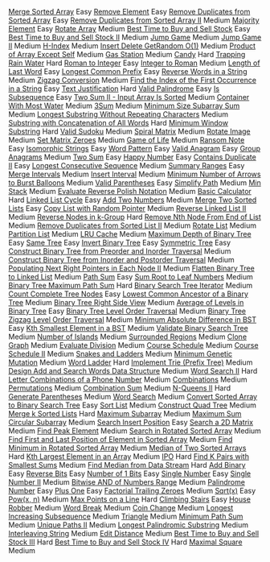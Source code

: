 [Merge Sorted Array](https://leetcode.com/problems/merge-sorted-array/editorial/?envType=study-plan-v2&envId=top-interview-150) Easy
[Remove Element](https://leetcode.com/problems/remove-element/editorial/?envType=study-plan-v2&envId=top-interview-150) Easy
[Remove Duplicates from Sorted Array](https://leetcode.com/problems/remove-duplicates-from-sorted-array/editorial/?envType=study-plan-v2&envId=top-interview-150) Easy
[Remove Duplicates from Sorted Array II](https://leetcode.com/problems/remove-duplicates-from-sorted-array-ii/editorial/?envType=study-plan-v2&envId=top-interview-150) Medium
[Majority Element](https://leetcode.com/problems/majority-element/editorial/?envType=study-plan-v2&envId=top-interview-150) Easy
[Rotate Array](https://leetcode.com/problems/rotate-array/editorial/?envType=study-plan-v2&envId=top-interview-150) Medium
[Best Time to Buy and Sell Stock](https://leetcode.com/problems/best-time-to-buy-and-sell-stock/editorial/?envType=study-plan-v2&envId=top-interview-150) Easy
[Best Time to Buy and Sell Stock II](https://leetcode.com/problems/best-time-to-buy-and-sell-stock-ii/editorial/?envType=study-plan-v2&envId=top-interview-150) Medium
[Jump Game](https://leetcode.com/problems/jump-game/editorial/?envType=study-plan-v2&envId=top-interview-150) Medium
[Jump Game II](https://leetcode.com/problems/jump-game-ii/editorial/?envType=study-plan-v2&envId=top-interview-150) Medium
[H-Index](https://leetcode.com/problems/h-index/editorial/?envType=study-plan-v2&envId=top-interview-150) Medium
[Insert Delete GetRandom O(1)](https://leetcode.com/problems/insert-delete-getrandom-o1/editorial/?envType=study-plan-v2&envId=top-interview-150) Medium
[Product of Array Except Self](https://leetcode.com/problems/product-of-array-except-self/editorial/?envType=study-plan-v2&envId=top-interview-150) Medium
[Gas Station](https://leetcode.com/problems/gas-station/editorial/?envType=study-plan-v2&envId=top-interview-150) Medium
[Candy](https://leetcode.com/problems/candy/editorial/?envType=study-plan-v2&envId=top-interview-150) Hard
[Trapping Rain Water](https://leetcode.com/problems/trapping-rain-water/editorial/?envType=study-plan-v2&envId=top-interview-150) Hard
[Roman to Integer](https://leetcode.com/problems/roman-to-integer/editorial/?envType=study-plan-v2&envId=top-interview-150) Easy
[Integer to Roman](https://leetcode.com/problems/integer-to-roman/editorial/?envType=study-plan-v2&envId=top-interview-150) Medium
[Length of Last Word](https://leetcode.com/problems/length-of-last-word/editorial/?envType=study-plan-v2&envId=top-interview-150) Easy
[Longest Common Prefix](https://leetcode.com/problems/longest-common-prefix/editorial/?envType=study-plan-v2&envId=top-interview-150) Easy
[Reverse Words in a String](https://leetcode.com/problems/reverse-words-in-a-string/editorial/?envType=study-plan-v2&envId=top-interview-150) Medium
[Zigzag Conversion](https://leetcode.com/problems/zigzag-conversion/editorial/?envType=study-plan-v2&envId=top-interview-150) Medium
[Find the Index of the First Occurrence in a String](https://leetcode.com/problems/find-the-index-of-the-first-occurrence-in-a-string/editorial/?envType=study-plan-v2&envId=top-interview-150) Easy
[Text Justification](https://leetcode.com/problems/text-justification/editorial/?envType=study-plan-v2&envId=top-interview-150) Hard
[Valid Palindrome](https://leetcode.com/problems/valid-palindrome/editorial/?envType=study-plan-v2&envId=top-interview-150) Easy
[Is Subsequence](https://leetcode.com/problems/is-subsequence/editorial/?envType=study-plan-v2&envId=top-interview-150) Easy
[Two Sum II - Input Array Is Sorted](https://leetcode.com/problems/two-sum-ii-input-array-is-sorted/editorial/?envType=study-plan-v2&envId=top-interview-150) Medium
[Container With Most Water](https://leetcode.com/problems/container-with-most-water/editorial/?envType=study-plan-v2&envId=top-interview-150) Medium
[3Sum](https://leetcode.com/problems/3sum/editorial/?envType=study-plan-v2&envId=top-interview-150) Medium
[Minimum Size Subarray Sum](https://leetcode.com/problems/minimum-size-subarray-sum/editorial/?envType=study-plan-v2&envId=top-interview-150) Medium
[Longest Substring Without Repeating Characters](https://leetcode.com/problems/longest-substring-without-repeating-characters/editorial/?envType=study-plan-v2&envId=top-interview-150) Medium
[Substring with Concatenation of All Words](https://leetcode.com/problems/substring-with-concatenation-of-all-words/editorial/?envType=study-plan-v2&envId=top-interview-150) Hard
[Minimum Window Substring](https://leetcode.com/problems/minimum-window-substring/editorial/?envType=study-plan-v2&envId=top-interview-150) Hard
[Valid Sudoku](https://leetcode.com/problems/valid-sudoku/editorial/?envType=study-plan-v2&envId=top-interview-150) Medium
[Spiral Matrix](https://leetcode.com/problems/spiral-matrix/editorial/?envType=study-plan-v2&envId=top-interview-150) Medium
[Rotate Image](https://leetcode.com/problems/rotate-image/editorial/?envType=study-plan-v2&envId=top-interview-150) Medium
[Set Matrix Zeroes](https://leetcode.com/problems/set-matrix-zeroes/editorial/?envType=study-plan-v2&envId=top-interview-150) Medium
[Game of Life](https://leetcode.com/problems/game-of-life/editorial/?envType=study-plan-v2&envId=top-interview-150) Medium
[Ransom Note](https://leetcode.com/problems/ransom-note/editorial/?envType=study-plan-v2&envId=top-interview-150) Easy
[Isomorphic Strings](https://leetcode.com/problems/isomorphic-strings/editorial/?envType=study-plan-v2&envId=top-interview-150) Easy
[Word Pattern](https://leetcode.com/problems/word-pattern/editorial/?envType=study-plan-v2&envId=top-interview-150) Easy
[Valid Anagram](https://leetcode.com/problems/valid-anagram/editorial/?envType=study-plan-v2&envId=top-interview-150) Easy
[Group Anagrams](https://leetcode.com/problems/group-anagrams/editorial/?envType=study-plan-v2&envId=top-interview-150) Medium
[Two Sum](https://leetcode.com/problems/two-sum/editorial/?envType=study-plan-v2&envId=top-interview-150) Easy
[Happy Number](https://leetcode.com/problems/happy-number/editorial/?envType=study-plan-v2&envId=top-interview-150) Easy
[Contains Duplicate II](https://leetcode.com/problems/contains-duplicate-ii/editorial/?envType=study-plan-v2&envId=top-interview-150) Easy
[Longest Consecutive Sequence](https://leetcode.com/problems/longest-consecutive-sequence/editorial/?envType=study-plan-v2&envId=top-interview-150) Medium
[Summary Ranges](https://leetcode.com/problems/summary-ranges/editorial/?envType=study-plan-v2&envId=top-interview-150) Easy
[Merge Intervals](https://leetcode.com/problems/merge-intervals/editorial/?envType=study-plan-v2&envId=top-interview-150) Medium
[Insert Interval](https://leetcode.com/problems/insert-interval/editorial/?envType=study-plan-v2&envId=top-interview-150) Medium
[Minimum Number of Arrows to Burst Balloons](https://leetcode.com/problems/minimum-number-of-arrows-to-burst-balloons/editorial/?envType=study-plan-v2&envId=top-interview-150) Medium
[Valid Parentheses](https://leetcode.com/problems/valid-parentheses/editorial/?envType=study-plan-v2&envId=top-interview-150) Easy
[Simplify Path](https://leetcode.com/problems/simplify-path/editorial/?envType=study-plan-v2&envId=top-interview-150) Medium
[Min Stack](https://leetcode.com/problems/min-stack/editorial/?envType=study-plan-v2&envId=top-interview-150) Medium
[Evaluate Reverse Polish Notation](https://leetcode.com/problems/evaluate-reverse-polish-notation/editorial/?envType=study-plan-v2&envId=top-interview-150) Medium
[Basic Calculator](https://leetcode.com/problems/basic-calculator/editorial/?envType=study-plan-v2&envId=top-interview-150) Hard
[Linked List Cycle](https://leetcode.com/problems/linked-list-cycle/editorial/?envType=study-plan-v2&envId=top-interview-150) Easy
[Add Two Numbers](https://leetcode.com/problems/add-two-numbers/editorial/?envType=study-plan-v2&envId=top-interview-150) Medium
[Merge Two Sorted Lists](https://leetcode.com/problems/merge-two-sorted-lists/editorial/?envType=study-plan-v2&envId=top-interview-150) Easy
[Copy List with Random Pointer](https://leetcode.com/problems/copy-list-with-random-pointer/editorial/?envType=study-plan-v2&envId=top-interview-150) Medium
[Reverse Linked List II](https://leetcode.com/problems/reverse-linked-list-ii/editorial/?envType=study-plan-v2&envId=top-interview-150) Medium
[Reverse Nodes in k-Group](https://leetcode.com/problems/reverse-nodes-in-k-group/editorial/?envType=study-plan-v2&envId=top-interview-150) Hard
[Remove Nth Node From End of List](https://leetcode.com/problems/remove-nth-node-from-end-of-list/editorial/?envType=study-plan-v2&envId=top-interview-150) Medium
[Remove Duplicates from Sorted List II](https://leetcode.com/problems/remove-duplicates-from-sorted-list-ii/editorial/?envType=study-plan-v2&envId=top-interview-150) Medium
[Rotate List](https://leetcode.com/problems/rotate-list/editorial/?envType=study-plan-v2&envId=top-interview-150) Medium
[Partition List](https://leetcode.com/problems/partition-list/editorial/?envType=study-plan-v2&envId=top-interview-150) Medium
[LRU Cache](https://leetcode.com/problems/lru-cache/editorial/?envType=study-plan-v2&envId=top-interview-150) Medium
[Maximum Depth of Binary Tree](https://leetcode.com/problems/maximum-depth-of-binary-tree/editorial/?envType=study-plan-v2&envId=top-interview-150) Easy
[Same Tree](https://leetcode.com/problems/same-tree/editorial/?envType=study-plan-v2&envId=top-interview-150) Easy
[Invert Binary Tree](https://leetcode.com/problems/invert-binary-tree/editorial/?envType=study-plan-v2&envId=top-interview-150) Easy
[Symmetric Tree](https://leetcode.com/problems/symmetric-tree/editorial/?envType=study-plan-v2&envId=top-interview-150) Easy
[Construct Binary Tree from Preorder and Inorder Traversal](https://leetcode.com/problems/construct-binary-tree-from-preorder-and-inorder-traversal/editorial/?envType=study-plan-v2&envId=top-interview-150) Medium
[Construct Binary Tree from Inorder and Postorder Traversal](https://leetcode.com/problems/construct-binary-tree-from-inorder-and-postorder-traversal/editorial/?envType=study-plan-v2&envId=top-interview-150) Medium
[Populating Next Right Pointers in Each Node II](https://leetcode.com/problems/populating-next-right-pointers-in-each-node-ii/editorial/?envType=study-plan-v2&envId=top-interview-150) Medium
[Flatten Binary Tree to Linked List](https://leetcode.com/problems/flatten-binary-tree-to-linked-list/editorial/?envType=study-plan-v2&envId=top-interview-150) Medium
[Path Sum](https://leetcode.com/problems/path-sum/editorial/?envType=study-plan-v2&envId=top-interview-150) Easy
[Sum Root to Leaf Numbers](https://leetcode.com/problems/sum-root-to-leaf-numbers/editorial/?envType=study-plan-v2&envId=top-interview-150) Medium
[Binary Tree Maximum Path Sum](https://leetcode.com/problems/binary-tree-maximum-path-sum/editorial/?envType=study-plan-v2&envId=top-interview-150) Hard
[Binary Search Tree Iterator](https://leetcode.com/problems/binary-search-tree-iterator/editorial/?envType=study-plan-v2&envId=top-interview-150) Medium
[Count Complete Tree Nodes](https://leetcode.com/problems/count-complete-tree-nodes/editorial/?envType=study-plan-v2&envId=top-interview-150) Easy
[Lowest Common Ancestor of a Binary Tree](https://leetcode.com/problems/lowest-common-ancestor-of-a-binary-tree/editorial/?envType=study-plan-v2&envId=top-interview-150) Medium
[Binary Tree Right Side View](https://leetcode.com/problems/binary-tree-right-side-view/editorial/?envType=study-plan-v2&envId=top-interview-150) Medium
[Average of Levels in Binary Tree](https://leetcode.com/problems/average-of-levels-in-binary-tree/editorial/?envType=study-plan-v2&envId=top-interview-150) Easy
[Binary Tree Level Order Traversal](https://leetcode.com/problems/binary-tree-level-order-traversal/editorial/?envType=study-plan-v2&envId=top-interview-150) Medium
[Binary Tree Zigzag Level Order Traversal](https://leetcode.com/problems/binary-tree-zigzag-level-order-traversal/editorial/?envType=study-plan-v2&envId=top-interview-150) Medium
[Minimum Absolute Difference in BST](https://leetcode.com/problems/minimum-absolute-difference-in-bst/editorial/?envType=study-plan-v2&envId=top-interview-150) Easy
[Kth Smallest Element in a BST](https://leetcode.com/problems/kth-smallest-element-in-a-bst/editorial/?envType=study-plan-v2&envId=top-interview-150) Medium
[Validate Binary Search Tree](https://leetcode.com/problems/validate-binary-search-tree/editorial/?envType=study-plan-v2&envId=top-interview-150) Medium
[Number of Islands](https://leetcode.com/problems/number-of-islands/editorial/?envType=study-plan-v2&envId=top-interview-150) Medium
[Surrounded Regions](https://leetcode.com/problems/surrounded-regions/editorial/?envType=study-plan-v2&envId=top-interview-150) Medium
[Clone Graph](https://leetcode.com/problems/clone-graph/editorial/?envType=study-plan-v2&envId=top-interview-150) Medium
[Evaluate Division](https://leetcode.com/problems/evaluate-division/editorial/?envType=study-plan-v2&envId=top-interview-150) Medium
[Course Schedule](https://leetcode.com/problems/course-schedule/editorial/?envType=study-plan-v2&envId=top-interview-150) Medium
[Course Schedule II](https://leetcode.com/problems/course-schedule-ii/editorial/?envType=study-plan-v2&envId=top-interview-150) Medium
[Snakes and Ladders](https://leetcode.com/problems/snakes-and-ladders/editorial/?envType=study-plan-v2&envId=top-interview-150) Medium
[Minimum Genetic Mutation](https://leetcode.com/problems/minimum-genetic-mutation/editorial/?envType=study-plan-v2&envId=top-interview-150) Medium
[Word Ladder](https://leetcode.com/problems/word-ladder/editorial/?envType=study-plan-v2&envId=top-interview-150) Hard
[Implement Trie (Prefix Tree)](https://leetcode.com/problems/implement-trie-prefix-tree/editorial/?envType=study-plan-v2&envId=top-interview-150) Medium
[Design Add and Search Words Data Structure](https://leetcode.com/problems/design-add-and-search-words-data-structure/editorial/?envType=study-plan-v2&envId=top-interview-150) Medium
[Word Search II](https://leetcode.com/problems/word-search-ii/editorial/?envType=study-plan-v2&envId=top-interview-150) Hard
[Letter Combinations of a Phone Number](https://leetcode.com/problems/letter-combinations-of-a-phone-number/editorial/?envType=study-plan-v2&envId=top-interview-150) Medium
[Combinations](https://leetcode.com/problems/combinations/editorial/?envType=study-plan-v2&envId=top-interview-150) Medium
[Permutations](https://leetcode.com/problems/permutations/editorial/?envType=study-plan-v2&envId=top-interview-150) Medium
[Combination Sum](https://leetcode.com/problems/combination-sum/editorial/?envType=study-plan-v2&envId=top-interview-150) Medium
[N-Queens II](https://leetcode.com/problems/n-queens-ii/editorial/?envType=study-plan-v2&envId=top-interview-150) Hard
[Generate Parentheses](https://leetcode.com/problems/generate-parentheses/editorial/?envType=study-plan-v2&envId=top-interview-150) Medium
[Word Search](https://leetcode.com/problems/word-search/editorial/?envType=study-plan-v2&envId=top-interview-150) Medium
[Convert Sorted Array to Binary Search Tree](https://leetcode.com/problems/convert-sorted-array-to-binary-search-tree/editorial/?envType=study-plan-v2&envId=top-interview-150) Easy
[Sort List](https://leetcode.com/problems/sort-list/editorial/?envType=study-plan-v2&envId=top-interview-150) Medium
[Construct Quad Tree](https://leetcode.com/problems/construct-quad-tree/editorial/?envType=study-plan-v2&envId=top-interview-150) Medium
[Merge k Sorted Lists](https://leetcode.com/problems/merge-k-sorted-lists/editorial/?envType=study-plan-v2&envId=top-interview-150) Hard
[Maximum Subarray](https://leetcode.com/problems/maximum-subarray/editorial/?envType=study-plan-v2&envId=top-interview-150) Medium
[Maximum Sum Circular Subarray](https://leetcode.com/problems/maximum-sum-circular-subarray/editorial/?envType=study-plan-v2&envId=top-interview-150) Medium
[Search Insert Position](https://leetcode.com/problems/search-insert-position/editorial/?envType=study-plan-v2&envId=top-interview-150) Easy
[Search a 2D Matrix](https://leetcode.com/problems/search-a-2d-matrix/editorial/?envType=study-plan-v2&envId=top-interview-150) Medium
[Find Peak Element](https://leetcode.com/problems/find-peak-element/editorial/?envType=study-plan-v2&envId=top-interview-150) Medium
[Search in Rotated Sorted Array](https://leetcode.com/problems/search-in-rotated-sorted-array/editorial/?envType=study-plan-v2&envId=top-interview-150) Medium
[Find First and Last Position of Element in Sorted Array](https://leetcode.com/problems/find-first-and-last-position-of-element-in-sorted-array/editorial/?envType=study-plan-v2&envId=top-interview-150) Medium
[Find Minimum in Rotated Sorted Array](https://leetcode.com/problems/find-minimum-in-rotated-sorted-array/editorial/?envType=study-plan-v2&envId=top-interview-150) Medium
[Median of Two Sorted Arrays](https://leetcode.com/problems/median-of-two-sorted-arrays/editorial/?envType=study-plan-v2&envId=top-interview-150) Hard
[Kth Largest Element in an Array](https://leetcode.com/problems/kth-largest-element-in-an-array/editorial/?envType=study-plan-v2&envId=top-interview-150) Medium
[IPO](https://leetcode.com/problems/ipo/editorial/?envType=study-plan-v2&envId=top-interview-150) Hard
[Find K Pairs with Smallest Sums](https://leetcode.com/problems/find-k-pairs-with-smallest-sums/editorial/?envType=study-plan-v2&envId=top-interview-150) Medium
[Find Median from Data Stream](https://leetcode.com/problems/find-median-from-data-stream/editorial/?envType=study-plan-v2&envId=top-interview-150) Hard
[Add Binary](https://leetcode.com/problems/add-binary/editorial/?envType=study-plan-v2&envId=top-interview-150) Easy
[Reverse Bits](https://leetcode.com/problems/reverse-bits/editorial/?envType=study-plan-v2&envId=top-interview-150) Easy
[Number of 1 Bits](https://leetcode.com/problems/number-of-1-bits/editorial/?envType=study-plan-v2&envId=top-interview-150) Easy
[Single Number](https://leetcode.com/problems/single-number/editorial/?envType=study-plan-v2&envId=top-interview-150) Easy
[Single Number II](https://leetcode.com/problems/single-number-ii/editorial/?envType=study-plan-v2&envId=top-interview-150) Medium
[Bitwise AND of Numbers Range](https://leetcode.com/problems/bitwise-and-of-numbers-range/editorial/?envType=study-plan-v2&envId=top-interview-150) Medium
[Palindrome Number](https://leetcode.com/problems/palindrome-number/editorial/?envType=study-plan-v2&envId=top-interview-150) Easy
[Plus One](https://leetcode.com/problems/plus-one/editorial/?envType=study-plan-v2&envId=top-interview-150) Easy
[Factorial Trailing Zeroes](https://leetcode.com/problems/factorial-trailing-zeroes/editorial/?envType=study-plan-v2&envId=top-interview-150) Medium
[Sqrt(x)](https://leetcode.com/problems/sqrtx/editorial/?envType=study-plan-v2&envId=top-interview-150) Easy
[Pow(x, n)](https://leetcode.com/problems/powx-n/editorial/?envType=study-plan-v2&envId=top-interview-150) Medium
[Max Points on a Line](https://leetcode.com/problems/max-points-on-a-line/editorial/?envType=study-plan-v2&envId=top-interview-150) Hard
[Climbing Stairs](https://leetcode.com/problems/climbing-stairs/editorial/?envType=study-plan-v2&envId=top-interview-150) Easy
[House Robber](https://leetcode.com/problems/house-robber/editorial/?envType=study-plan-v2&envId=top-interview-150) Medium
[Word Break](https://leetcode.com/problems/word-break/editorial/?envType=study-plan-v2&envId=top-interview-150) Medium
[Coin Change](https://leetcode.com/problems/coin-change/editorial/?envType=study-plan-v2&envId=top-interview-150) Medium
[Longest Increasing Subsequence](https://leetcode.com/problems/longest-increasing-subsequence/editorial/?envType=study-plan-v2&envId=top-interview-150) Medium
[Triangle](https://leetcode.com/problems/triangle/editorial/?envType=study-plan-v2&envId=top-interview-150) Medium
[Minimum Path Sum](https://leetcode.com/problems/minimum-path-sum/editorial/?envType=study-plan-v2&envId=top-interview-150) Medium
[Unique Paths II](https://leetcode.com/problems/unique-paths-ii/editorial/?envType=study-plan-v2&envId=top-interview-150) Medium
[Longest Palindromic Substring](https://leetcode.com/problems/longest-palindromic-substring/editorial/?envType=study-plan-v2&envId=top-interview-150) Medium
[Interleaving String](https://leetcode.com/problems/interleaving-string/editorial/?envType=study-plan-v2&envId=top-interview-150) Medium
[Edit Distance](https://leetcode.com/problems/edit-distance/editorial/?envType=study-plan-v2&envId=top-interview-150) Medium
[Best Time to Buy and Sell Stock III](https://leetcode.com/problems/best-time-to-buy-and-sell-stock-iii/editorial/?envType=study-plan-v2&envId=top-interview-150) Hard
[Best Time to Buy and Sell Stock IV](https://leetcode.com/problems/best-time-to-buy-and-sell-stock-iv/editorial/?envType=study-plan-v2&envId=top-interview-150) Hard
[Maximal Square](https://leetcode.com/problems/maximal-square/editorial/?envType=study-plan-v2&envId=top-interview-150) Medium
